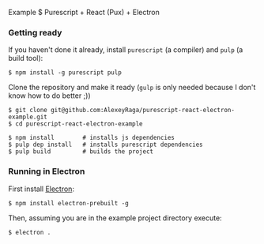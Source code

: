 Example $ Purescript + React (Pux) + Electron

### Getting ready

If you haven't done it already, install `purescript` (a compiler) and `pulp` (a build tool):

    $ npm install -g purescript pulp

Clone the repository and make it ready (`gulp` is only needed because I don't know how to do better ;))

    $ git clone git@github.com:AlexeyRaga/purescript-react-electron-example.git
    $ cd purescript-react-electron-example

    $ npm install        # installs js dependencies
    $ pulp dep install   # installs purescript dependencies
    $ pulp build         # builds the project

### Running in Electron

First install [Electron](http://electron.atom.io/):

    $ npm install electron-prebuilt -g

Then, assuming you are in the example project directory execute:

    $ electron .